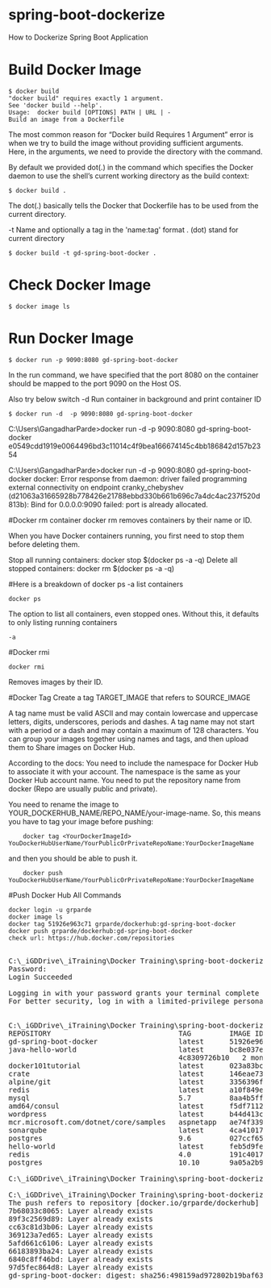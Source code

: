 # spring-boot-dockerize
How to Dockerize Spring Boot Application 

# Build Docker Image 
``` code
$ docker build
"docker build" requires exactly 1 argument.
See 'docker build --help'.
Usage:  docker build [OPTIONS] PATH | URL | -
Build an image from a Dockerfile
```

The most common reason for “Docker build Requires 1 Argument” error is when we try to build the image without providing sufficient arguments. Here, in the arguments, we need to provide the directory with the command.

By default we provided dot(.) in the command which specifies the Docker daemon to use the shell’s current working directory as the build context:

``` code
$ docker build .
```

The dot(.) basically tells the Docker that Dockerfile has to be used from the current directory.

-t		Name and optionally a tag in the 'name:tag' format . (dot) stand for current directory

``` code
$ docker build -t gd-spring-boot-docker .
```
# Check Docker Image 
``` code
$ docker image ls
```
# Run Docker Image 
``` code
$ docker run -p 9090:8080 gd-spring-boot-docker
```
In the run command, we have specified that the port 8080 on the container should be mapped to the port 9090 on the Host OS.

Also try below switch
-d		Run container in background and print container ID
``` code
$ docker run -d  -p 9090:8080 gd-spring-boot-docker
```


C:\Users\GangadharParde>docker run -d -p 9090:8080 gd-spring-boot-docker
e0549cdd1919e0064496bd3c11014c4f9bea166674145c4bb186842d157b2354

C:\Users\GangadharParde>docker run -d -p 9090:8080 gd-spring-boot-docker
docker: Error response from daemon: driver failed programming external connectivity on endpoint cranky_chebyshev (d21063a31665928b778426e21788ebbd330b661b696c7a4dc4ac237f520d813b): Bind for 0.0.0.0:9090 failed: port is already allocated.


#Docker rm container
docker rm removes containers by their name or ID.

When you have Docker containers running, you first need to stop them before deleting them.

Stop all running containers: docker stop $(docker ps -a -q)
Delete all stopped containers: docker rm $(docker ps -a -q)


#Here is a breakdown of docker ps -a
list containers

``` code 
docker ps
```

The option to list all containers, even stopped ones. Without this, it defaults to only listing running containers

``` code 
-a
```


#Docker rmi
``` code 
docker rmi 
```
Removes images by their ID.


#Docker Tag
Create a tag TARGET_IMAGE that refers to SOURCE_IMAGE

A tag name must be valid ASCII and may contain lowercase and uppercase letters, digits, underscores, periods and dashes. A tag name may not start with a period or a dash and may contain a maximum of 128 characters.
You can group your images together using names and tags, and then upload them to Share images on Docker Hub.


According to the docs:
You need to include the namespace for Docker Hub to associate it with your account.
The namespace is the same as your Docker Hub account name.
You need to put the repository name from docker (Repo are usually public and private).

You need to rename the image to YOUR_DOCKERHUB_NAME/REPO_NAME/your-image-name.
So, this means you have to tag your image before pushing:

``` code 
	docker tag <YourDockerImageId> YouDockerHubUserName/YourPublicOrPrivateRepoName:YourDockerImageName
```
and then you should be able to push it.

``` code 
	docker push YouDockerHubUserName/YourPublicOrPrivateRepoName:YourDockerImageName
```


#Push Docker Hub All Commands

``` code
docker login -u grparde
docker image ls
docker tag 51926e963c71 grparde/dockerhub:gd-spring-boot-docker
docker push grparde/dockerhub:gd-spring-boot-docker
check url: https://hub.docker.com/repositories
```

<pre>

C:\_iGDDrive\_iTraining\Docker Training\spring-boot-dockerize-master>docker login -u grparde
Password:
Login Succeeded

Logging in with your password grants your terminal complete access to your account.
For better security, log in with a limited-privilege personal access token. Learn more at https://docs.docker.com/go/access-tokens/


C:\_iGDDrive\_iTraining\Docker Training\spring-boot-dockerize-master>docker image ls
REPOSITORY                              TAG         IMAGE ID       CREATED        SIZE
gd-spring-boot-docker                   latest      51926e963c71   2 hours ago    543MB
java-hello-world                        latest      bc8e037e7978   2 months ago   835MB
<none>                                  <none>      4c8309726b10   2 months ago   131MB
docker101tutorial                       latest      023a83bc973e   2 months ago   28.8MB
crate                                   latest      146eae73ce56   2 months ago   678MB
alpine/git                              latest      3356396f045f   2 months ago   38.2MB
redis                                   latest      a10f849e1540   2 months ago   117MB
mysql                                   5.7         8aa4b5ffb001   2 months ago   462MB
amd64/consul                            latest      f5df7112c9dd   2 months ago   131MB
wordpress                               latest      b44d413c437a   2 months ago   606MB
mcr.microsoft.com/dotnet/core/samples   aspnetapp   ae74f339e67a   2 months ago   216MB
sonarqube                               latest      4ca41017fd9b   3 months ago   532MB
postgres                                9.6         027ccf656dc1   4 months ago   200MB
hello-world                             latest      feb5d9fea6a5   9 months ago   13.3kB
redis                                   4.0         191c4017dcdd   2 years ago    89.3MB
postgres                                10.10       9a05a2b9e69f   2 years ago    211MB

C:\_iGDDrive\_iTraining\Docker Training\spring-boot-dockerize-master>docker tag 51926e963c71 grparde/dockerhub:gd-spring-boot-docker

C:\_iGDDrive\_iTraining\Docker Training\spring-boot-dockerize-master>docker push grparde/dockerhub:gd-spring-boot-docker
The push refers to repository [docker.io/grparde/dockerhub]
7b68033c8065: Layer already exists
89f3c2569d89: Layer already exists
cc63c81d3b06: Layer already exists
369123a7ed65: Layer already exists
5afd661c6106: Layer already exists
66183893ba24: Layer already exists
6840c8ff46bd: Layer already exists
97d5fec864d8: Layer already exists
gd-spring-boot-docker: digest: sha256:498159ad972802b19baf63b2c2a14965fbbbec706b6c14314272e9309498f33c size: 2007
</pre>
